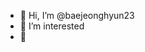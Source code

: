 - 👋 Hi, I’m @baejeonghyun23
- 👀 I’m interested 
- 🌱 

<!---
baejeonghyun23/baejeonghyun23 is a ✨ special ✨ repository because its `README.md` (this file) appears on your GitHub profile.
You can click the Preview link to take a look at your changes.
--->

